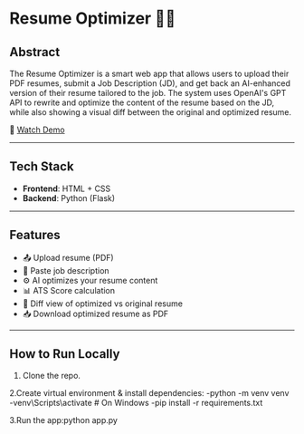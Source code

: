 # Resume Optimizer 🧠📄

## Abstract

The Resume Optimizer is a smart web app that allows users to upload their PDF resumes, submit a Job Description (JD), and get back an AI-enhanced version of their resume tailored to the job. The system uses OpenAI's GPT API to rewrite and optimize the content of the resume based on the JD, while also showing a visual diff between the original and optimized resume.

🎥 [Watch Demo](./IMG_8472%20(1).mp4)

---

## Tech Stack

- **Frontend**: HTML + CSS 
- **Backend**: Python (Flask) 

---

## Features

- 📤 Upload resume (PDF)
- 🧾 Paste job description
- ⚙️ AI optimizes your resume content
- 📊 ATS Score calculation
- 📄 Diff view of optimized vs original resume
- 📥 Download optimized resume as PDF

---

## How to Run Locally

1. Clone the repo.

2.Create virtual environment & install dependencies:
-python -m venv venv
-venv\Scripts\activate   # On Windows
-pip install -r requirements.txt

3.Run the app:python app.py





